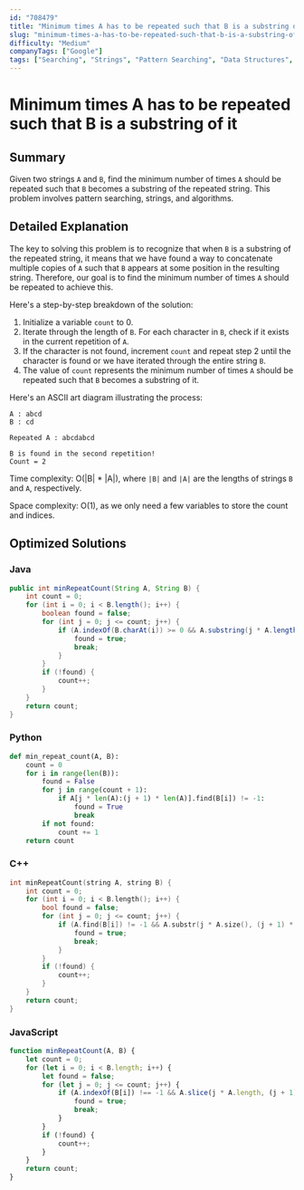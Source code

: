 ```yaml
---
id: "708479"
title: "Minimum times A has to be repeated such that B is a substring of it"
slug: "minimum-times-a-has-to-be-repeated-such-that-b-is-a-substring-of-it--170631"
difficulty: "Medium"
companyTags: ["Google"]
tags: ["Searching", "Strings", "Pattern Searching", "Data Structures", "Algorithms"]
---
```


**Minimum times A has to be repeated such that B is a substring of it**
============================================================

## Summary
Given two strings `A` and `B`, find the minimum number of times `A` should be repeated such that `B` becomes a substring of the repeated string. This problem involves pattern searching, strings, and algorithms.

## Detailed Explanation
The key to solving this problem is to recognize that when `B` is a substring of the repeated string, it means that we have found a way to concatenate multiple copies of `A` such that `B` appears at some position in the resulting string. Therefore, our goal is to find the minimum number of times `A` should be repeated to achieve this.

Here's a step-by-step breakdown of the solution:

1. Initialize a variable `count` to 0.
2. Iterate through the length of `B`. For each character in `B`, check if it exists in the current repetition of `A`.
3. If the character is not found, increment `count` and repeat step 2 until the character is found or we have iterated through the entire string `B`.
4. The value of `count` represents the minimum number of times `A` should be repeated such that `B` becomes a substring of it.

Here's an ASCII art diagram illustrating the process:
```
A : abcd
B : cd

Repeated A : abcdabcd

B is found in the second repetition!
Count = 2
```

Time complexity: O(|B| \* |A|), where `|B|` and `|A|` are the lengths of strings `B` and `A`, respectively.

Space complexity: O(1), as we only need a few variables to store the count and indices.

## Optimized Solutions

### Java
```java
public int minRepeatCount(String A, String B) {
    int count = 0;
    for (int i = 0; i < B.length(); i++) {
        boolean found = false;
        for (int j = 0; j <= count; j++) {
            if (A.indexOf(B.charAt(i)) >= 0 && A.substring(j * A.length(), (j + 1) * A.length()).indexOf(B.charAt(i)) >= 0) {
                found = true;
                break;
            }
        }
        if (!found) {
            count++;
        }
    }
    return count;
}
```

### Python
```python
def min_repeat_count(A, B):
    count = 0
    for i in range(len(B)):
        found = False
        for j in range(count + 1):
            if A[j * len(A):(j + 1) * len(A)].find(B[i]) != -1:
                found = True
                break
        if not found:
            count += 1
    return count
```

### C++
```cpp
int minRepeatCount(string A, string B) {
    int count = 0;
    for (int i = 0; i < B.length(); i++) {
        bool found = false;
        for (int j = 0; j <= count; j++) {
            if (A.find(B[i]) != -1 && A.substr(j * A.size(), (j + 1) * A.size()).find(B[i]) != -1) {
                found = true;
                break;
            }
        }
        if (!found) {
            count++;
        }
    }
    return count;
}
```

### JavaScript
```javascript
function minRepeatCount(A, B) {
    let count = 0;
    for (let i = 0; i < B.length; i++) {
        let found = false;
        for (let j = 0; j <= count; j++) {
            if (A.indexOf(B[i]) !== -1 && A.slice(j * A.length, (j + 1) * A.length).indexOf(B[i]) !== -1) {
                found = true;
                break;
            }
        }
        if (!found) {
            count++;
        }
    }
    return count;
}
```